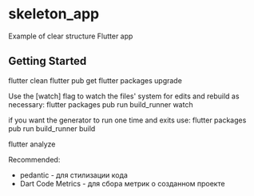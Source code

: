 # skeleton_app

Example of clear structure Flutter app

## Getting Started

flutter clean
flutter pub get
flutter packages upgrade

Use the [watch] flag to watch the files' system for edits and rebuild as necessary:
flutter packages pub run build_runner watch

if you want the generator to run one time and exits use:
flutter packages pub run build_runner build

flutter analyze

Recommended:

- pedantic           - для стилизации кода
- Dart Code Metrics  - для сбора метрик о созданном проекте 